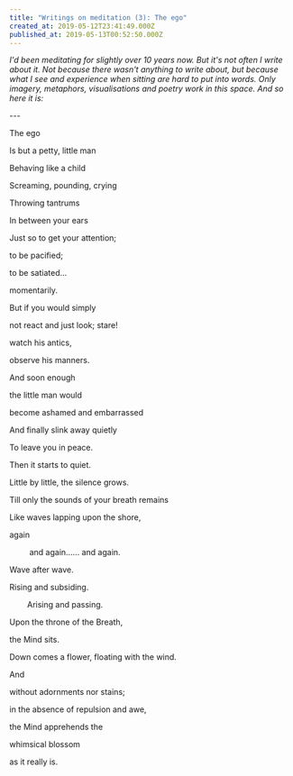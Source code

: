 ```yaml
---
title: "Writings on meditation (3): The ego"
created_at: 2019-05-12T23:41:49.000Z
published_at: 2019-05-13T00:52:50.000Z
---
```

_I'd been meditating for slightly over 10 years now. But it's not often I write about it. Not because there wasn't anything to write about, but because what I see and experience when sitting are hard to put into words. Only imagery, metaphors, visualisations and poetry work in this space. And so here it is:_

  

\---

  

The ego

Is but a petty, little man

Behaving like a child

Screaming, pounding, crying

Throwing tantrums

In between your ears

Just so to get your attention;

to be pacified;

to be satiated...

momentarily.

  

But if you would simply 

not react and just look; stare!

watch his antics,

observe his manners.

And soon enough

the little man would

become ashamed and embarrassed

And finally slink away quietly

To leave you in peace.

  

Then it starts to quiet.

Little by little, the silence grows. 

Till only the sounds of your breath remains

Like waves lapping upon the shore, 

again

         and again...... and again.

Wave after wave.  

  

Rising and subsiding.

        Arising and passing.

Upon the throne of the Breath,

the Mind sits.

  

Down comes a flower, floating with the wind.

  

And

without adornments nor stains;

in the absence of repulsion and awe,

the Mind apprehends the 

whimsical blossom

as it really is.
